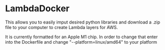 # LambdaDocker
This allows you to easily imput desired python libraries and download a .zip file to your computer to create Lambda layers for AWS.

It is currently formatted for an Apple M1 chip. In order to change that enter into the Dockerfile and change "--platform=linux/amd64" to your platform
